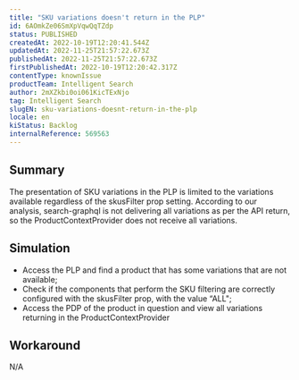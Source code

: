 ```yaml
---
title: "SKU variations doesn't return in the PLP"
id: 6AOmkZe06SmXpVqwQqTZdp
status: PUBLISHED
createdAt: 2022-10-19T12:20:41.544Z
updatedAt: 2022-11-25T21:57:22.673Z
publishedAt: 2022-11-25T21:57:22.673Z
firstPublishedAt: 2022-10-19T12:20:42.317Z
contentType: knownIssue
productTeam: Intelligent Search
author: 2mXZkbi0oi061KicTExNjo
tag: Intelligent Search
slugEN: sku-variations-doesnt-return-in-the-plp
locale: en
kiStatus: Backlog
internalReference: 569563
---
```


## Summary


The presentation of SKU variations in the PLP is limited to the variations available regardless of the skusFilter prop setting. According to our analysis, search-graphql is not delivering all variations as per the API return, so the ProductContextProvider does not receive all variations.



## Simulation


- Access the PLP and find a product that has some variations that are not available;
- Check if the components that perform the SKU filtering are correctly configured with the skusFilter prop, with the value “ALL";
- Access the PDP of the product in question and view all variations returning in the ProductContextProvider



## Workaround


N/A

